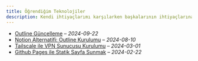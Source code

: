 ```yaml
---
title: Öğrendiğim Teknolojiler
description: Kendi ihtiyaçlarımı karşılarken başkalarının ihtiyaçlarına da cevap vermeye çalıştığım makaleler.
---
```


- [Outline Güncelleme](outline-guncelleme.md) &ndash; _2024-09-22_
- [Notion Alternatifi: Outline Kurulumu](notion-alternatifi-outline-kurulumu.md) &ndash; _2024-08-10_
- [Tailscale ile VPN Sunucusu Kurulumu](tailscale-ile-vpn-sunucusu-kurulumu.md) &ndash; _2024-03-01_
- [Github Pages ile Statik Sayfa Sunmak](github-pages-statik-sayfa.md) &ndash; _2024-02-22_
